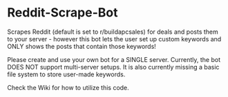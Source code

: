 # Reddit-Scrape-Bot
Scrapes Reddit (default is set to r/buildapcsales) for deals and posts them to your server - however this bot lets the user set up custom keywords and ONLY shows the posts that contain those keywords!

Please create and use your own bot for a SINGLE server. Currently, the bot DOES NOT support multi-server setups. It is also currently missing a basic file system to store user-made keywords.

Check the Wiki for how to utilize this code.
